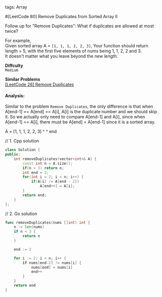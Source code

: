 tags: Array


#[LeetCode 80] Remove Duplicates from Sorted Array II

Follow up for "Remove Duplicates":
What if duplicates are allowed at most twice?

For example,  
Given sorted array A = `[1, 1, 1, 2, 2, 3]`,
Your function should return length = 5, with the first five elements of nums being 1, 1, 2, 2 and 3.   
It doesn't matter what you leave beyond the new length.


**Diffculty**  
`Medium`

**Similar Problems**  
[[LeetCode 26] Remove Duplicates]()

#### Analysis:

Similar to the problem `Remove Duplicates`, the only difference is that when A[end-1] == A[end] == A[i], A[i] is the duplicate number and we should skip it.
So we actually only need to compare A[end-1] and A[i], since when A[end-1] == A[i], there must be A[end] = A[end-1] since it is a sorted array.

A = [1, 1, 1, 2, 2, 3]
		   ^     ^
		   end



// 1. Cpp solution

```cpp
class Solution {
public:
    int removeDuplicates(vector<int>& A) {
    	const int n = A.size();
        if(n < 3) return n;
        int end = 2;
        for(int i = 2; i < n; i++) {
            if(A[i] != A[end - 2]) 
                A[end++] = A[i];
        }
        return end;
    }
};
```

// 2. Go solution

```go
func removeDuplicates(nums []int) int {
    n := len(nums)
    if n < 3 {
        return n
    }

    end := 2

    for i := 2; i < n; i++ {
        if nums[end-2] != nums[i] {
            nums[end] = nums[i]
            end++
        }
    }
    return end
}
```